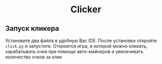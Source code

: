 <h1 align="center">Clicker</h1>

## Запуск кликера

Установите два файла в удобную Вас IDE.
После установки откройте `click.py` и запустите.
Откроется игра, в которой можно кликать, зарабатывать очки при помощи авто-майнеров и увеличивать количество очков за клик
